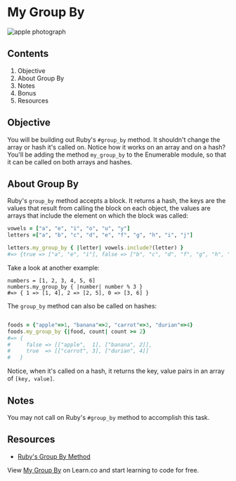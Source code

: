 

# My Group By

![apple photograph](https://s3-us-west-2.amazonaws.com/web-dev-readme-photos/cs/apple.jpg)

## Contents

1. Objective
2. About Group By
3. Notes
4. Bonus
5. Resources

## Objective

You will be building out Ruby's `#group_by` method. It shouldn't change the array or hash it's called on. Notice how it works on an array and on a hash? You'll be adding the method `my_group_by` to the Enumerable module, so that it can be called on both arrays and hashes.

## About Group By

Ruby's `group_by` method accepts a block. It returns a hash, the keys are the values that result from calling the block on each object, the values are arrays that include the element on which the block was called:

```ruby
vowels = ["a", "e", "i", "o", "u", "y"]
letters =["a", "b", "c", "d", "e", "f", "g", "h", "i", "j"]

letters.my_group_by { |letter| vowels.include?(letter) }
#=> {true => ["a", "e", "i"], false => ["b", "c", "d", "f", "g", "h", "j"]}
```

Take a look at another example:

```
numbers = [1, 2, 3, 4, 5, 6]
numbers.my_group_by { |number| number % 3 }
#=> { 1 => [1, 4], 2 => [2, 5], 0 => [3, 6] }
```

The `group_by` method can also be called on hashes:

```ruby

foods = {"apple"=>1, "banana"=>2, "carrot"=>3, "durian"=>4}
foods.my_group_by {|food, count| count >= 2}
#=> {
#     false => [["apple",  1], ["banana", 2]], 
#     true  => [["carrot", 3], ["durian", 4]]
#   }
```

Notice, when it's called on a hash, it returns the key, value pairs in an array of `[key, value]`.

## Notes

You may not call on Ruby's `#group_by` method to accomplish this task.

## Resources

* [Ruby's Group By Method](http://ruby-doc.org/core-2.2.1/Enumerable.html#method-i-group_by)

<p data-visibility='hidden'>View <a href='https://learn.co/lessons/my-group-by' title='My Group By'>My Group By</a> on Learn.co and start learning to code for free.</p>
